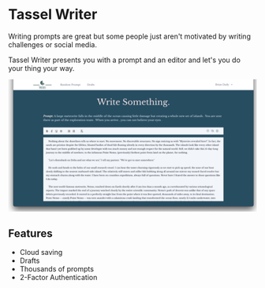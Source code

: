 # Tassel Writer

Writing prompts are great but some people just aren't motivated by writing challenges or social media.

Tassel Writer presents you with a prompt and an editor and let's you do your thing your way.

![Prompt and Editor Example](splash.png)

## Features

- Cloud saving
- Drafts
- Thousands of prompts
- 2-Factor Authentication